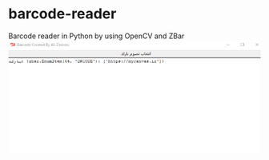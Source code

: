 # barcode-reader
 Barcode reader in Python by using OpenCV and ZBar
 <br>
 <img src="screenshot.png">
